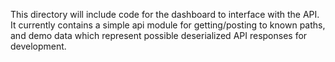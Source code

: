 This directory will include code for the dashboard to interface with the API. It currently contains a simple api module for getting/posting to known paths, and demo data which represent possible deserialized API responses for development.
